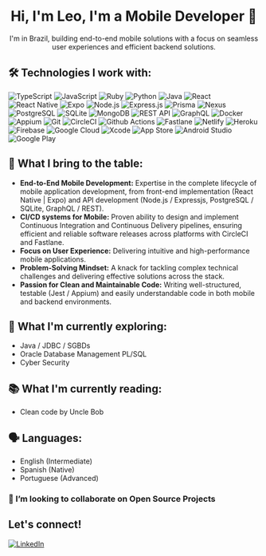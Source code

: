 <div align="center">
  <h1>Hi, I'm Leo, I'm a Mobile Developer 👋</h1>
  <p>I'm in Brazil, building end-to-end mobile solutions with a focus on seamless user experiences and efficient backend solutions.</p>
</div>

## 🛠️ Technologies I work with:

<p align="center">

![TypeScript](https://img.shields.io/badge/TypeScript-007ACC?style=plastic&logo=typescript&logoColor=white) ![JavaScript](https://img.shields.io/badge/JavaScript-F7DF1E?style=plastic&logo=javascript&logoColor=black) ![Ruby](https://img.shields.io/badge/Ruby-CC0000?style=plastic&logo=ruby&logoColor=white) ![Python](https://img.shields.io/badge/Python-yellow?style=plastic&logo=python&logoColor=white) ![Java](https://img.shields.io/badge/Java-ED8B00?style=plastic&logo=openjdk&logoColor=white) ![React](https://img.shields.io/badge/React-75C1D9?style=plastic&logo=react&logoColor=white) ![React Native](https://img.shields.io/badge/React_Native-61DAFB?style=plastic&logo=react&logoColor=white) ![Expo](https://img.shields.io/badge/Expo-4630EB?style=plastic&logo=expo&logoColor=white) ![Node.js](https://img.shields.io/badge/Node.js-339933?style=plastic&logo=nodedotjs&logoColor=white) ![Express.js](https://img.shields.io/badge/Express.js-000000?style=plastic&logo=express&logoColor=white) ![Prisma](https://img.shields.io/badge/Prisma-3982CE?style=plastic&logo=prisma&logoColor=white) ![Nexus](https://img.shields.io/badge/Nexus-000000?style=plastic&logo=graphql&logoColor=white) ![PostgreSQL](https://img.shields.io/badge/PostgreSQL-316192?style=plastic&logo=postgresql&logoColor=white) ![SQLite](https://img.shields.io/badge/SQLite-07405E?style=plastic&logo=sqlite&logoColor=white) ![MongoDB](https://img.shields.io/badge/MongoDB-47A248?style=plastic&logo=mongodb&logoColor=white) ![REST API](https://img.shields.io/badge/REST-orange?style=plastic&logo=rest&logoColor=white) ![GraphQL](https://img.shields.io/badge/GraphQL-E10098?style=plastic&logo=graphql&logoColor=white) ![Docker](https://img.shields.io/badge/Docker-2496ED?style=plastic&logo=docker&logoColor=white) ![Appium](https://img.shields.io/badge/Appium-7858BC?style=plastic&logo=appium&logoColor=white) ![Git](https://img.shields.io/badge/Git-orange?style=plastic&logo=git&logoColor=white) ![CircleCI](https://img.shields.io/badge/CircleCI-343434?style=plastic&logo=circleci&logoColor=white) ![Github Actions](https://img.shields.io/badge/Github_Actions-343434?style=plastic&logo=githubactions&logoColor=86D2B1) ![Fastlane](https://img.shields.io/badge/Fastlane-4D10C5?style=plastic&logo=fastlane&logoColor=white) ![Netlify](https://img.shields.io/badge/Netlify-00C7B7?style=plastic&logo=netlify&logoColor=white) ![Heroku](https://img.shields.io/badge/Heroku-430098?style=plastic&logo=heroku&logoColor=white) ![Firebase](https://img.shields.io/badge/Firebase-FFCA28?style=plastic&logo=firebase&logoColor=black) ![Google Cloud](https://img.shields.io/badge/Google_Cloud-4285F4?style=plastic&logo=google-cloud&logoColor=white) ![Xcode](https://img.shields.io/badge/Xcode-007ACC?style=plastic&logo=xcode&logoColor=white) ![App Store](https://img.shields.io/badge/App_Store-0D96F6?style=plastic&logo=app-store&logoColor=white) ![Android Studio](https://img.shields.io/badge/Android_Studio-3DDC84?style=plastic&logo=androidstudio&logoColor=white) ![Google Play](https://img.shields.io/badge/Google_Play-3DDC84?style=plastic&logo=google-play&logoColor=white)

</p>

## 💼 What I bring to the table:

- **End-to-End Mobile Development:** Expertise in the complete lifecycle of mobile application development, from front-end implementation (React Native | Expo) and API development (Node.js / Expressjs, PostgreSQL / SQLite, GraphQL / REST). 
- **CI/CD systems for Mobile:** Proven ability to design and implement Continuous Integration and Continuous Delivery pipelines, ensuring efficient and reliable software releases across platforms with CircleCI and Fastlane.
- **Focus on User Experience:** Delivering intuitive and high-performance mobile applications.
- **Problem-Solving Mindset:** A knack for tackling complex technical challenges and delivering effective solutions across the stack.
- **Passion for Clean and Maintainable Code:** Writing well-structured, testable (Jest / Appium) and easily understandable code in both mobile and backend environments.

## 🌱 What I'm currently exploring:

- Java / JDBC / SGBDs
- Oracle Database Management PL/SQL
- Cyber Security

## 📚 What I'm currently reading:

- Clean code by Uncle Bob

## 🗣️ Languages:

- English (Intermediate)
- Spanish (Native)
- Portuguese (Advanced)

### 👯 I’m looking to collaborate on Open Source Projects

## Let's connect!

[![LinkedIn](https://img.shields.io/badge/-LinkedIn-0077B5?style=plastic&logo=linkedin&logoColor=white)](https://www.linkedin.com/in/lestherxcoronel)
